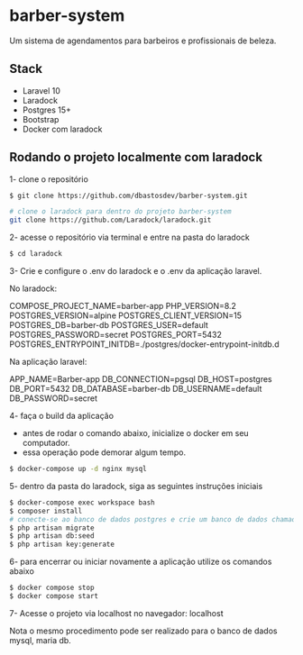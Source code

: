 # barber-system
Um sistema de agendamentos para barbeiros e profissionais de beleza. 

## Stack
- Laravel 10
- Laradock
- Postgres 15+
- Bootstrap 
- Docker com laradock

## Rodando o projeto localmente com laradock
1- clone o repositório
```bash
$ git clone https://github.com/dbastosdev/barber-system.git

# clone o laradock para dentro do projeto barber-system
git clone https://github.com/Laradock/laradock.git
```
2- acesse o repositório via terminal e entre na pasta do laradock
```bash
$ cd laradock
```
3- Crie e configure o .env do laradock e o .env da aplicação laravel. 

No laradock: 

COMPOSE_PROJECT_NAME=barber-app
PHP_VERSION=8.2
POSTGRES_VERSION=alpine
POSTGRES_CLIENT_VERSION=15
POSTGRES_DB=barber-db
POSTGRES_USER=default
POSTGRES_PASSWORD=secret
POSTGRES_PORT=5432
POSTGRES_ENTRYPOINT_INITDB=./postgres/docker-entrypoint-initdb.d

Na aplicação laravel: 

APP_NAME=Barber-app
DB_CONNECTION=pgsql
DB_HOST=postgres
DB_PORT=5432
DB_DATABASE=barber-db
DB_USERNAME=default
DB_PASSWORD=secret


4- faça o build da aplicação
* antes de rodar o comando abaixo, inicialize o docker em seu computador.
* essa operação pode demorar algum tempo. 
```bash
$ docker-compose up -d nginx mysql
```
5- dentro da pasta do laradock, siga as seguintes instruções iniciais
```bash
$ docker-compose exec workspace bash
$ composer install
# conecte-se ao banco de dados postgres e crie um banco de dados chamado barber-db
$ php artisan migrate
$ php artisan db:seed
$ php artisan key:generate
```
6- para encerrar ou iniciar novamente a aplicação utilize os comandos abaixo 
```bash
$ docker compose stop
$ docker compose start
```

7- Acesse o projeto via localhost no navegador: 
localhost

Nota o mesmo procedimento pode ser realizado para o banco de dados mysql, maria db. 
